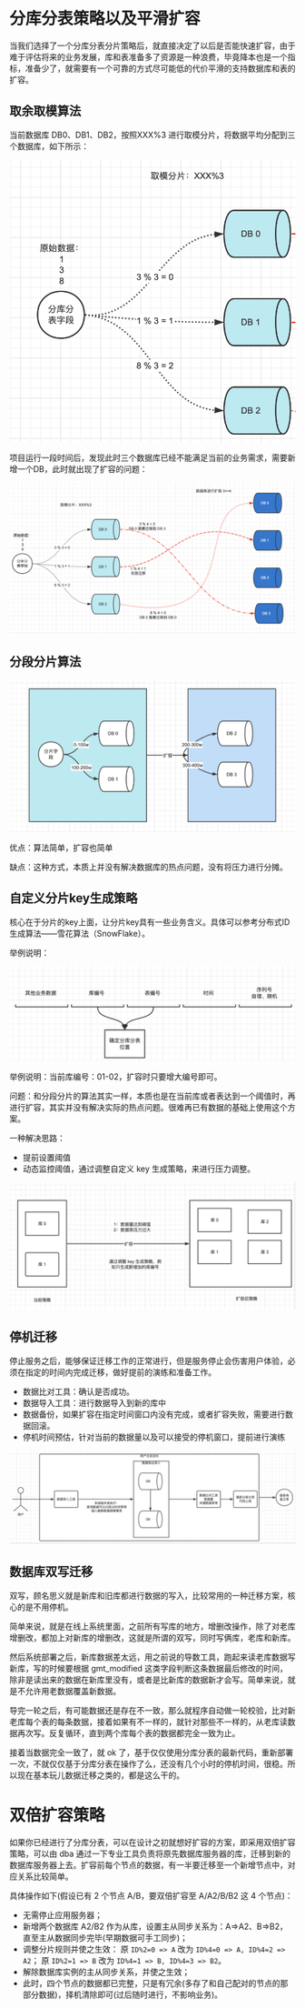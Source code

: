 # 分库分表策略以及平滑扩容

当我们选择了一个分库分表分片策略后，就直接决定了以后是否能快速扩容，由于难于评估将来的业务发展，库和表准备多了资源是一种浪费，毕竟降本也是一个指标，准备少了，就需要有一个可靠的方式尽可能低的代价平滑的支持数据库和表的扩容。

## 取余取模算法

当前数据库 DB0、DB1、DB2，按照XXX%3 进行取模分片，将数据平均分配到三个数据库，如下所示：

![image-20230905165553968](image/image-20230905165553968.png)

项目运行一段时间后，发现此时三个数据库已经不能满足当前的业务需求，需要新增一个DB，此时就出现了扩容的问题：

![image-20230905165605671](image/image-20230905165605671.png)

## 分段分片算法

![image-20230905165622035](image/image-20230905165622035.png)

优点：算法简单，扩容也简单

缺点：这种方式，本质上并没有解决数据库的热点问题，没有将压力进行分摊。

## 自定义分片key生成策略

核心在于分片的key上面，让分片key具有一些业务含义。具体可以参考分布式ID生成算法——雪花算法（SnowFlake）。

举例说明：

![image-20230905165651042](image/image-20230905165651042.png)

举例说明：当前库编号：01-02，扩容时只要增大编号即可。

问题：和分段分片的算法其实一样，本质也是在当前库或者表达到一个阈值时，再进行扩容，其实并没有解决实际的热点问题。很难再已有数据的基础上使用这个方案。

一种解决思路：

- 提前设置阈值
- 动态监控阈值，通过调整自定义 key 生成策略，来进行压力调整。

![image-20230905165723833](image/image-20230905165723833.png)

## 停机迁移

停止服务之后，能够保证迁移工作的正常进行，但是服务停止会伤害用户体验，必须在指定的时间内完成迁移，做好提前的演练和准备工作。

- 数据比对工具：确认是否成功。
- 数据导入工具：进行数据导入到新的库中
- 数据备份，如果扩容在指定时间窗口内没有完成，或者扩容失败，需要进行数据回滚。
- 停机时间预估，针对当前的数据量以及可以接受的停机窗口，提前进行演练

![image-20230905165822162](image/image-20230905165822162.png)

## 数据库双写迁移

双写，顾名思义就是新库和旧库都进行数据的写入，比较常用的一种迁移方案，核心的是不用停机。

简单来说，就是在线上系统里面，之前所有写库的地方，增删改操作，除了对老库增删改，都加上对新库的增删改，这就是所谓的双写，同时写俩库，老库和新库。

然后系统部署之后，新库数据差太远，用之前说的导数工具，跑起来读老库数据写新库，写的时候要根据 gmt_modified 这类字段判断这条数据最后修改的时间，除非是读出来的数据在新库里没有，或者是比新库的数据新才会写。简单来说，就是不允许用老数据覆盖新数据。

导完一轮之后，有可能数据还是存在不一致，那么就程序自动做一轮校验，比对新老库每个表的每条数据，接着如果有不一样的，就针对那些不一样的，从老库读数据再次写。反复循环，直到两个库每个表的数据都完全一致为止。

接着当数据完全一致了，就 ok 了，基于仅仅使用分库分表的最新代码，重新部署一次，不就仅仅基于分库分表在操作了么，还没有几个小时的停机时间，很稳。所以现在基本玩儿数据迁移之类的，都是这么干的。

# 双倍扩容策略

如果你已经进行了分库分表，可以在设计之初就想好扩容的方案，即采用双倍扩容策略，可以由 dba 通过一下专业工具负责将原先数据库服务器的库，迁移到新的数据库服务器上去。扩容前每个节点的数据，有一半要迁移至一个新增节点中，对应关系比较简单。

具体操作如下(假设已有 2 个节点 A/B，要双倍扩容至 A/A2/B/B2 这 4 个节点)：

- 无需停止应用服务器；
- 新增两个数据库 A2/B2 作为从库，设置主从同步关系为：A=>A2、B=>B2，直至主从数据同步完毕(早期数据可手工同步)；
- 调整分片规则并使之生效：
  原 `ID%2=0 => A` 改为 `ID%4=0 => A, ID%4=2 => A2`；
  原 `ID%2=1 => B` 改为 `ID%4=1 => B, ID%4=3 => B2`。
- 解除数据库实例的主从同步关系，并使之生效；
- 此时，四个节点的数据都已完整，只是有冗余(多存了和自己配对的节点的那部分数据)，择机清除即可(过后随时进行，不影响业务)。